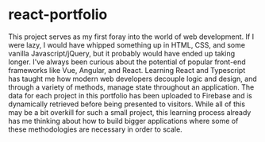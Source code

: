 # react-portfolio

This project serves as my first foray into the world of web development. If I were lazy, I would have whipped something up in HTML, CSS, and some vanilla Javascript/jQuery, but it probably would have ended up taking longer. I've always been curious about the potential of popular front-end frameworks like Vue, Angular, and React. Learning React and Typescript has taught me how modern web developers decouple logic and design, and through a variety of methods, manage state throughout an application. The data for each project in this portfolio has been uploaded to Firebase and is dynamically retrieved before being presented to visitors. While all of this may be a bit overkill for such a small project, this learning process already has me thinking about how to build bigger applications where some of these methodologies are necessary in order to scale.